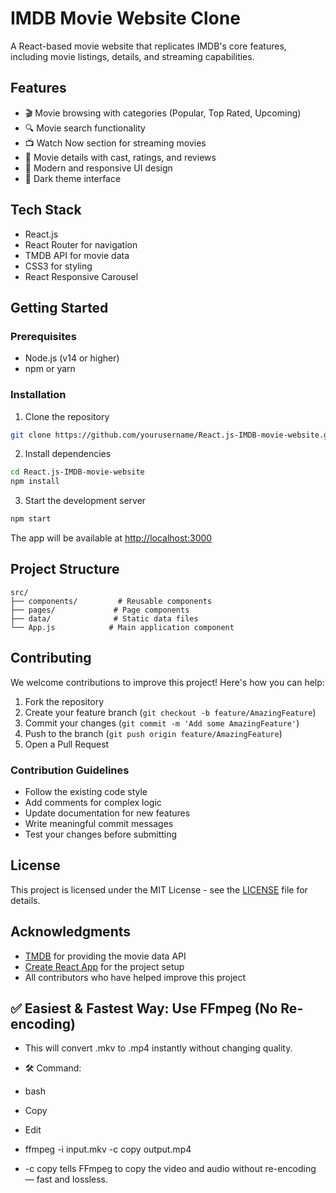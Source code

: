 # IMDB Movie Website Clone

A React-based movie website that replicates IMDB's core features, including movie listings, details, and streaming capabilities.

## Features

- 🎬 Movie browsing with categories (Popular, Top Rated, Upcoming)
- 🔍 Movie search functionality
- 📺 Watch Now section for streaming movies
- 🎥 Movie details with cast, ratings, and reviews
- 🎨 Modern and responsive UI design
- 🌙 Dark theme interface

## Tech Stack

- React.js
- React Router for navigation
- TMDB API for movie data
- CSS3 for styling
- React Responsive Carousel

## Getting Started

### Prerequisites

- Node.js (v14 or higher)
- npm or yarn

### Installation

1. Clone the repository
```bash
git clone https://github.com/yourusername/React.js-IMDB-movie-website.git
```

2. Install dependencies
```bash
cd React.js-IMDB-movie-website
npm install
```

3. Start the development server
```bash
npm start
```

The app will be available at [http://localhost:3000](http://localhost:3000)

## Project Structure

```
src/
├── components/         # Reusable components
├── pages/             # Page components
├── data/              # Static data files
└── App.js            # Main application component
```

## Contributing

We welcome contributions to improve this project! Here's how you can help:

1. Fork the repository
2. Create your feature branch (`git checkout -b feature/AmazingFeature`)
3. Commit your changes (`git commit -m 'Add some AmazingFeature'`)
4. Push to the branch (`git push origin feature/AmazingFeature`)
5. Open a Pull Request

### Contribution Guidelines

- Follow the existing code style
- Add comments for complex logic
- Update documentation for new features
- Write meaningful commit messages
- Test your changes before submitting

## License

This project is licensed under the MIT License - see the [LICENSE](LICENSE) file for details.

## Acknowledgments

- [TMDB](https://www.themoviedb.org/) for providing the movie data API
- [Create React App](https://create-react-app.dev/) for the project setup
- All contributors who have helped improve this project



## ✅ Easiest & Fastest Way: Use FFmpeg (No Re-encoding)
- This will convert .mkv to .mp4 instantly without changing quality.

- 🛠 Command:
- bash
- Copy
- Edit
- ffmpeg -i input.mkv -c copy output.mp4
- -c copy tells FFmpeg to copy the video and audio without re-encoding — fast and lossless.